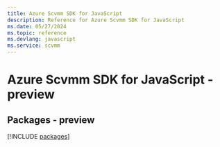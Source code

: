 ```yaml
---
title: Azure Scvmm SDK for JavaScript
description: Reference for Azure Scvmm SDK for JavaScript
ms.date: 05/27/2024
ms.topic: reference
ms.devlang: javascript
ms.service: scvmm
---
```

# Azure Scvmm SDK for JavaScript - preview
## Packages - preview
[!INCLUDE [packages](scvmm-index.md)]